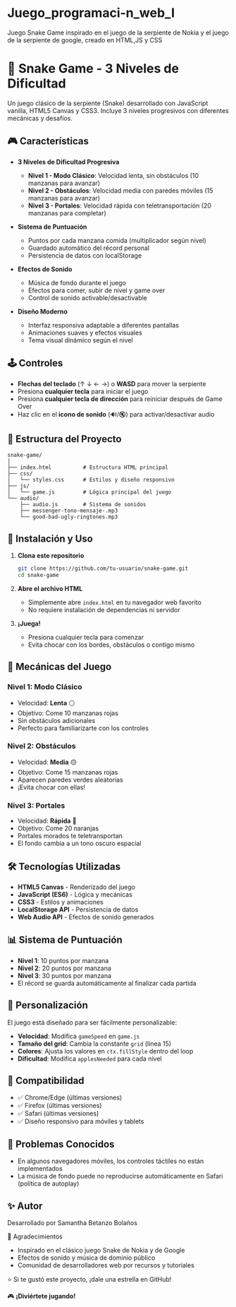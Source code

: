 # Juego_programaci-n_web_I
Juego Snake Game inspirado en el juego de la serpiente de Nokia y el juego de la serpiente de google, creado en HTML,JS y CSS

# 🐍 Snake Game - 3 Niveles de Dificultad

Un juego clásico de la serpiente (Snake) desarrollado con JavaScript vanilla, HTML5 Canvas y CSS3. Incluye 3 niveles progresivos con diferentes mecánicas y desafíos.

## 🎮 Características

- **3 Niveles de Dificultad Progresiva**
  - **Nivel 1 - Modo Clásico**: Velocidad lenta, sin obstáculos (10 manzanas para avanzar)
  - **Nivel 2 - Obstáculos**: Velocidad media con paredes móviles (15 manzanas para avanzar)
  - **Nivel 3 - Portales**: Velocidad rápida con teletransportación (20 manzanas para completar)

- **Sistema de Puntuación**
  - Puntos por cada manzana comida (multiplicador según nivel)
  - Guardado automático del récord personal
  - Persistencia de datos con localStorage

- **Efectos de Sonido**
  - Música de fondo durante el juego
  - Efectos para comer, subir de nivel y game over
  - Control de sonido activable/desactivable

- **Diseño Moderno**
  - Interfaz responsiva adaptable a diferentes pantallas
  - Animaciones suaves y efectos visuales
  - Tema visual dinámico según el nivel

## 🕹️ Controles

- **Flechas del teclado** (↑ ↓ ← →) o **WASD** para mover la serpiente
- Presiona **cualquier tecla** para iniciar el juego
- Presiona **cualquier tecla de dirección** para reiniciar después de Game Over
- Haz clic en el **icono de sonido** (🔊/🔇) para activar/desactivar audio

## 📁 Estructura del Proyecto

```
snake-game/
│
├── index.html          # Estructura HTML principal
├── css/
│   └── styles.css      # Estilos y diseño responsivo
├── js/
│   └── game.js         # Lógica principal del juego
└── audio/
    ├── audio.js        # Sistema de sonidos
    ├── messenger-tono-mensaje-.mp3
    └── good-bad-ugly-ringtones.mp3
```

## 🚀 Instalación y Uso

1. **Clona este repositorio**
   ```bash
   git clone https://github.com/tu-usuario/snake-game.git
   cd snake-game
   ```

2. **Abre el archivo HTML**
   - Simplemente abre `index.html` en tu navegador web favorito
   - No requiere instalación de dependencias ni servidor

3. **¡Juega!**
   - Presiona cualquier tecla para comenzar
   - Evita chocar con los bordes, obstáculos o contigo mismo

## 🎯 Mecánicas del Juego

### Nivel 1: Modo Clásico
- Velocidad: **Lenta** ⚪
- Objetivo: Come 10 manzanas rojas
- Sin obstáculos adicionales
- Perfecto para familiarizarte con los controles

### Nivel 2: Obstáculos
- Velocidad: **Media** 🟡
- Objetivo: Come 15 manzanas rojas
- Aparecen paredes verdes aleatorias
- ¡Evita chocar con ellas!

### Nivel 3: Portales
- Velocidad: **Rápida** 🔴
- Objetivo: Come 20 naranjas
- Portales morados te teletransportan
- El fondo cambia a un tono oscuro espacial

## 🛠️ Tecnologías Utilizadas

- **HTML5 Canvas** - Renderizado del juego
- **JavaScript (ES6)** - Lógica y mecánicas
- **CSS3** - Estilos y animaciones
- **LocalStorage API** - Persistencia de datos
- **Web Audio API** - Efectos de sonido generados

## 📊 Sistema de Puntuación

- **Nivel 1**: 10 puntos por manzana
- **Nivel 2**: 20 puntos por manzana
- **Nivel 3**: 30 puntos por manzana
- El récord se guarda automáticamente al finalizar cada partida

## 🎨 Personalización

El juego está diseñado para ser fácilmente personalizable:

- **Velocidad**: Modifica `gameSpeed` en `game.js`
- **Tamaño del grid**: Cambia la constante `grid` (línea 15)
- **Colores**: Ajusta los valores en `ctx.fillStyle` dentro del loop
- **Dificultad**: Modifica `applesNeeded` para cada nivel

## 📱 Compatibilidad

- ✅ Chrome/Edge (últimas versiones)
- ✅ Firefox (últimas versiones)
- ✅ Safari (últimas versiones)
- ✅ Diseño responsivo para móviles y tablets

## 🐛 Problemas Conocidos

- En algunos navegadores móviles, los controles táctiles no están implementados
- La música de fondo puede no reproducirse automáticamente en Safari (política de autoplay)


## ✨ Autor

Desarrollado por Samantha Betanzo Bolaños

🙏 Agradecimientos

- Inspirado en el clásico juego Snake de Nokia y de Google
- Efectos de sonido y música de dominio público
- Comunidad de desarrolladores web por recursos y tutoriales



⭐ Si te gustó este proyecto, ¡dale una estrella en GitHub!

🎮 **¡Diviértete jugando!**
